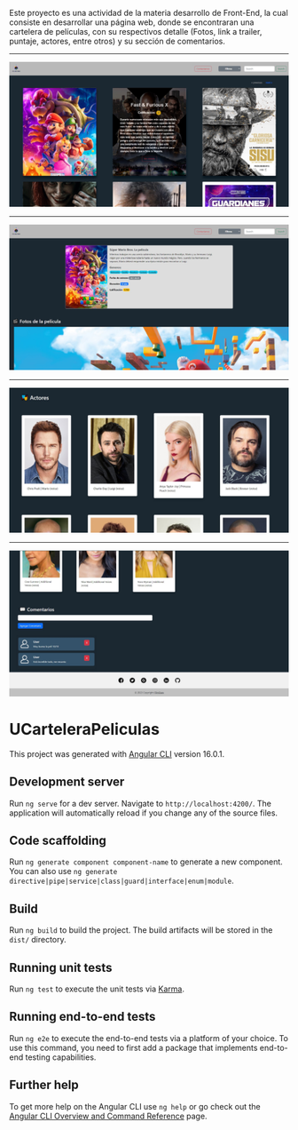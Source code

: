 Este proyecto es una actividad de la materia desarrollo de Front-End, la cual consiste en desarrollar una página web, donde se encontraran una cartelera de películas, con su respectivos detalle (Fotos, link a trailer, puntaje, actores, entre otros) y su sección de comentarios.

---

![App Screenshot - home](src/assets/img/readme/home.jpg)

---

![App Screenshot - detail](src/assets/img/readme/detail.jpg)

---

![App Screenshot - actors](src/assets/img/readme/actors.jpg)

---

![App Screenshot - comments](src/assets/img/readme/comments.jpg)


# UCarteleraPeliculas

This project was generated with [Angular CLI](https://github.com/angular/angular-cli) version 16.0.1.

## Development server

Run `ng serve` for a dev server. Navigate to `http://localhost:4200/`. The application will automatically reload if you change any of the source files.

## Code scaffolding

Run `ng generate component component-name` to generate a new component. You can also use `ng generate directive|pipe|service|class|guard|interface|enum|module`.

## Build

Run `ng build` to build the project. The build artifacts will be stored in the `dist/` directory.

## Running unit tests

Run `ng test` to execute the unit tests via [Karma](https://karma-runner.github.io).

## Running end-to-end tests

Run `ng e2e` to execute the end-to-end tests via a platform of your choice. To use this command, you need to first add a package that implements end-to-end testing capabilities.

## Further help

To get more help on the Angular CLI use `ng help` or go check out the [Angular CLI Overview and Command Reference](https://angular.io/cli) page.
